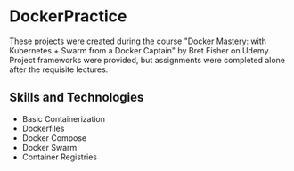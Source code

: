 # DockerPractice
These projects were created during the course "Docker Mastery: with Kubernetes + Swarm from a Docker Captain" by Bret Fisher on Udemy. Project frameworks were provided, but assignments were completed alone after the requisite lectures.

## Skills and Technologies
- Basic Containerization
- Dockerfiles
- Docker Compose
- Docker Swarm
- Container Registries

